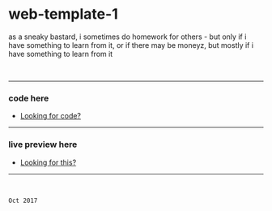 # web-template-1
as a sneaky bastard, i sometimes do homework for others - but only if i have something to learn from it, or if there may be moneyz, but mostly if i have something to learn from it

</br>

---

 ### code here
  - [Looking for code?](https://github.com/space-hound/web-template-1)
  
----

 ### live preview here
  - [Looking for this?](https://space-hound.github.io/web-template-1/)

----

</br>

`Oct 2017`
